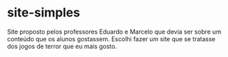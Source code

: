 ﻿# site-simples
Site proposto pelos professores Eduardo e Marcelo que devia ser sobre um conteúdo que os alunos gostassem.
Escolhi fazer um site que se tratasse dos jogos de terror que eu mais gosto.
